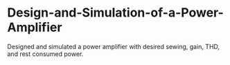 # Design-and-Simulation-of-a-Power-Amplifier
Designed and simulated a power amplifier with desired sewing, gain, THD, and rest consumed power.
